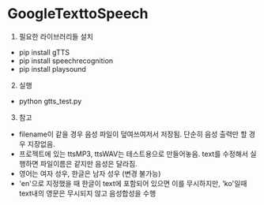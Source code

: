 # GoogleTexttoSpeech

1. 필요한 라이브러리들 설치
* pip install gTTS
* pip install speechrecognition
* pip install playsound

2. 실행
* python gtts_test.py

3. 참고

* filename이 같을 경우 음성 파일이 덮여쓰여저서 저장됨.
단순히 음성 출력만 할 경우 지장없음. 
* 프로젝트에 있는 ttsMP3, ttsWAV는 테스트용으로 만들어놓음. text를 수정해서 실행하면 파일이름은 같지만 음성은 달라짐. 
* 영어는 여자 성우, 한글은 남자 성우 (변경 불가능)
* 'en'으로 지정했을 때 한글이 text에 포함되어 있으면 이를 무시하지만, 
'ko'일때 text내의 영문은 무시되지 않고 음성합성을 수행



